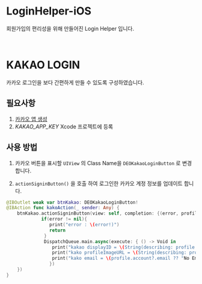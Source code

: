 # LoginHelper-iOS
회원가입의 편리성을 위해 만들어진 Login Helper 입니다.

<br/>

# KAKAO LOGIN

카카오 로그인을 보다 간편하게 만들 수 있도록 구성하였습니다.

## 필요사항

1. [카카오 앱 생성](https://developers.kakao.com/docs/ios/getting-started#앱-생성)
2. *KAKAO_APP_KEY* Xcode 프로젝트에 등록

## 사용 방법

1. 카카오 버튼을 표시할 `UIView` 의 Class Name을 `DEOKakaoLoginButton` 로 변경합니다.

2. `actionSigninButton()` 을 호출 하여 로그인한 카카오 계정 정보를 업데이트 합니다.

```swift
@IBOutlet weak var btnKakao: DEOKakaoLoginButton!
@IBAction func kakoAction(_ sender: Any) {
    btnKakao.actionSigninButton(view: self, completion: {(error, profile) -> Void in
             if(error != nil){
                print("error : \(error!)")
                return
              }
              DispatchQueue.main.async(execute: { () -> Void in                                                                            					print("kakao id = \(String(describing: profile.id))")
				 print("kakao displayID = \(String(describing: profile.account?.displayID))")
                 print("kako profileImageURL = \(String(describing: profile.profileImageURL))")
                 print("kako email = \(profile.account?.email ?? "No Email")")
          		})
   	})
}
```

